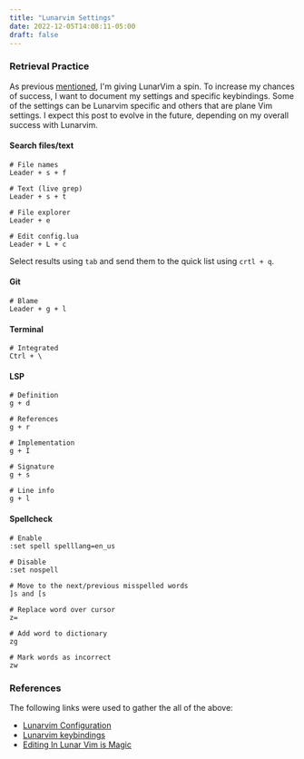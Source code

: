 ```yaml
---
title: "Lunarvim Settings"
date: 2022-12-05T14:08:11-05:00
draft: false
---
```

### Retrieval Practice
As previous [mentioned](/posts/trying-a-new-editor/), I'm giving LunarVim a spin. To increase my chances of success, I want to document my settings and specific keybindings. Some of the settings can be Lunarvim specific and others that are plane Vim settings. I expect this post to evolve in the future, depending on my overall success with Lunarvim.


#### Search files/text
```vim
# File names
Leader + s + f 

# Text (live grep)
Leader + s + t

# File explorer
Leader + e

# Edit config.lua
Leader + L + c
```
Select results using `tab` and send them to the quick list using `crtl + q`.


#### Git
```vim
# Blame
Leader + g + l 
```

#### Terminal
```vim
# Integrated
Ctrl + \
```

#### LSP
```vim
# Definition
g + d

# References
g + r

# Implementation
g + I

# Signature
g + s

# Line info
g + l
```

#### Spellcheck
```vim
# Enable
:set spell spelllang=en_us

# Disable
:set nospell

# Move to the next/previous misspelled words
]s and [s

# Replace word over cursor
z=

# Add word to dictionary
zg

# Mark words as incorrect
zw
```

### References
The following links were used to gather the all of the above:
- [Lunarvim Configuration](https://www.lunarvim.org/docs/configuration)
- [Lunarvim keybindings](https://www.lunarvim.org/docs/configuration/keybindings)
- [Editing In Lunar Vim is Magic](https://blog.devgenius.io/editing-in-lunar-vim-is-magic-17-more-lvim-tips-and-tricks-598ba7f4f6d6)
